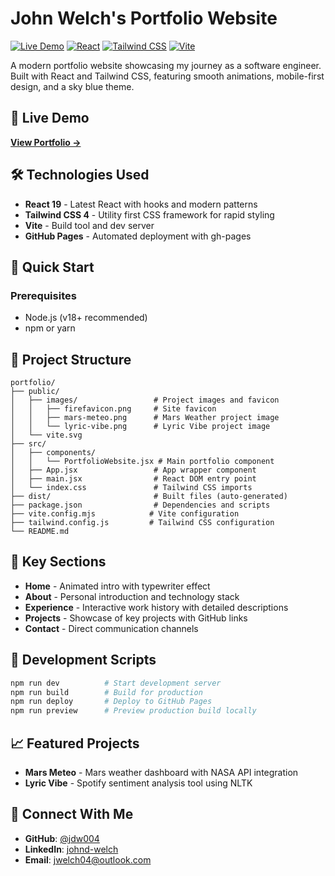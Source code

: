 # John Welch's Portfolio Website

[![Live Demo](https://img.shields.io/badge/Live-Demo-brightgreen?style=for-the-badge)](https://jdw004.github.io/portfolio/)
[![React](https://img.shields.io/badge/React-61DAFB?style=for-the-badge&logo=react&logoColor=black)](https://reactjs.org/)
[![Tailwind CSS](https://img.shields.io/badge/Tailwind_CSS-06B6D4?style=for-the-badge&logo=tailwind-css&logoColor=white)](https://tailwindcss.com/)
[![Vite](https://img.shields.io/badge/Vite-646CFF?style=for-the-badge&logo=vite&logoColor=white)](https://vitejs.dev/)

A modern portfolio website showcasing my journey as a software engineer. Built with React and Tailwind CSS, featuring smooth animations, mobile-first design, and a sky blue theme.

## 🚀 Live Demo

**[View Portfolio →](https://www.john-welch.dev/)**

## 🛠️ Technologies Used

- **React 19** - Latest React with hooks and modern patterns
- **Tailwind CSS 4** - Utility first CSS framework for rapid styling
- **Vite** - Build tool and dev server
- **GitHub Pages** - Automated deployment with gh-pages

## 🚀 Quick Start

### Prerequisites
- Node.js (v18+ recommended)
- npm or yarn

## 📁 Project Structure

```
portfolio/
├── public/
│   ├── images/                 # Project images and favicon
│   │   ├── firefavicon.png     # Site favicon
│   │   ├── mars-meteo.png      # Mars Weather project image
│   │   └── lyric-vibe.png      # Lyric Vibe project image
│   └── vite.svg
├── src/
│   ├── components/
│   │   └── PortfolioWebsite.jsx # Main portfolio component
│   ├── App.jsx                 # App wrapper component
│   ├── main.jsx                # React DOM entry point
│   └── index.css               # Tailwind CSS imports
├── dist/                       # Built files (auto-generated)
├── package.json                # Dependencies and scripts
├── vite.config.mjs            # Vite configuration
├── tailwind.config.js         # Tailwind CSS configuration
└── README.md
```

## 🎯 Key Sections

- **Home** - Animated intro with typewriter effect
- **About** - Personal introduction and technology stack
- **Experience** - Interactive work history with detailed descriptions
- **Projects** - Showcase of key projects with GitHub links
- **Contact** - Direct communication channels

## 🔧 Development Scripts

```bash
npm run dev          # Start development server
npm run build        # Build for production
npm run deploy       # Deploy to GitHub Pages
npm run preview      # Preview production build locally
```

## 📈 Featured Projects

- **Mars Meteo** - Mars weather dashboard with NASA API integration
- **Lyric Vibe** - Spotify sentiment analysis tool using NLTK

## 🤝 Connect With Me

- **GitHub**: [@jdw004](https://github.com/jdw004)
- **LinkedIn**: [johnd-welch](https://www.linkedin.com/in/johnd-welch/)
- **Email**: [jwelch04@outlook.com](mailto:jwelch04@outlook.com)



